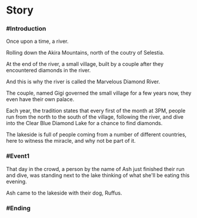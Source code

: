 # Story

### #Introduction
Once upon a time, a river.

Rolling down the Akira Mountains, north of the coutry of Selestia.

At the end of the river, a small village, built by a couple after they encountered diamonds in the river.

And this is why the river is called the Marvelous Diamond River.

The couple, named Gigi governed the small village for a few years now, they even have their own palace.

Each year, the tradition states that every first of the month at 3PM, people run from the north to the south of the village, following the river, and dive into the Clear Blue Diamond Lake for a chance to find diamonds.

The lakeside is full of people coming from a number of different countries, here to witness the miracle, and why not be part of it.

### #Event1
That day in the crowd, a person by the name of Ash just finished their run and dive, was standing next to the lake thinking of what she'll be eating this evening.

Ash came to the lakeside with their dog, Ruffus.

### #Ending